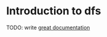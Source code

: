 # Introduction to dfs

TODO: write [great documentation](http://jacobian.org/writing/what-to-write/)

